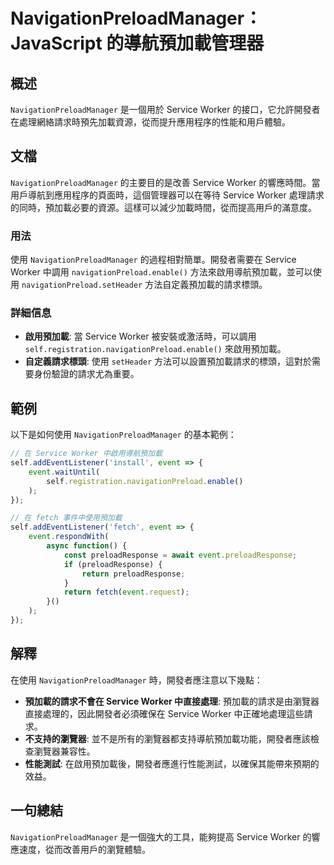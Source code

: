 <!--
Meta Description: # NavigationPreloadManager：JavaScript 的導航預加載管理器 ## 概述 `NavigationPreloadManager` 是一個用於 Service Worker 的接口，它允許開發者在處理網絡請求時預先加載資源，從而提升應用程序的性能和用戶體驗。 ## 文檔...
Meta Keywords: service, worker, navigationpreloadmanager, event, navigationpreload
-->

# NavigationPreloadManager：JavaScript 的導航預加載管理器

## 概述
`NavigationPreloadManager` 是一個用於 Service Worker 的接口，它允許開發者在處理網絡請求時預先加載資源，從而提升應用程序的性能和用戶體驗。

## 文檔
`NavigationPreloadManager` 的主要目的是改善 Service Worker 的響應時間。當用戶導航到應用程序的頁面時，這個管理器可以在等待 Service Worker 處理請求的同時，預加載必要的資源。這樣可以減少加載時間，從而提高用戶的滿意度。

### 用法
使用 `NavigationPreloadManager` 的過程相對簡單。開發者需要在 Service Worker 中調用 `navigationPreload.enable()` 方法來啟用導航預加載，並可以使用 `navigationPreload.setHeader` 方法自定義預加載的請求標頭。

### 詳細信息
- **啟用預加載**: 當 Service Worker 被安裝或激活時，可以調用 `self.registration.navigationPreload.enable()` 來啟用預加載。
- **自定義請求標頭**: 使用 `setHeader` 方法可以設置預加載請求的標頭，這對於需要身份驗證的請求尤為重要。

## 範例
以下是如何使用 `NavigationPreloadManager` 的基本範例：

```javascript
// 在 Service Worker 中啟用導航預加載
self.addEventListener('install', event => {
    event.waitUntil(
        self.registration.navigationPreload.enable()
    );
});

// 在 fetch 事件中使用預加載
self.addEventListener('fetch', event => {
    event.respondWith(
        async function() {
            const preloadResponse = await event.preloadResponse;
            if (preloadResponse) {
                return preloadResponse;
            }
            return fetch(event.request);
        }() 
    );
});
```

## 解釋
在使用 `NavigationPreloadManager` 時，開發者應注意以下幾點：
- **預加載的請求不會在 Service Worker 中直接處理**: 預加載的請求是由瀏覽器直接處理的，因此開發者必須確保在 Service Worker 中正確地處理這些請求。
- **不支持的瀏覽器**: 並不是所有的瀏覽器都支持導航預加載功能，開發者應該檢查瀏覽器兼容性。
- **性能測試**: 在啟用預加載後，開發者應進行性能測試，以確保其能帶來預期的效益。

## 一句總結
`NavigationPreloadManager` 是一個強大的工具，能夠提高 Service Worker 的響應速度，從而改善用戶的瀏覽體驗。